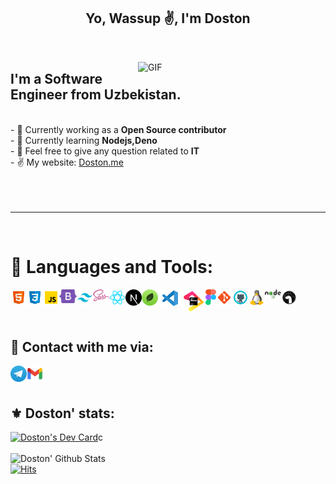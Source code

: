 <p>
  <h2 align="center">Yo, Wassup ✌️, I'm Doston </h2>
</p>
<br>
<p>
  <img src="https://media.giphy.com/media/qgQUggAC3Pfv687qPC/giphy.gif" width="300" align="right" alt="GIF"/>
</p>

<h2> I'm a Software Engineer from Uzbekistan. </h2>
<br>
 - 🔭 Currently working as a <b> Open Source contributor </b><br>
    - 🌱 Currently learning <b> Nodejs,Deno </b><br>
    - 💬 Feel free to give any question related to <b>IT</b>  <br>
    - ✌ My website: <a href="https://dostonportfolio.vercel.app/">Doston.me</a>
    

<br>
<br>
<br>
<br>
<hr>
<br>

# 🔨 Languages and Tools:

<img align="left" alt="HTML" width="26px" src="./img/html.svg" />
<img align="left" alt="CSS" width="26px" src="./img/css.svg" />
<img align="left" alt="JavaScript" width="26px" src="./img/javascript.svg" />
<img align="left" alt="Bootstrap" width="28px" src="./img/bootstrap.svg" />
<img align="left" alt="TailwindCSS" width="26px" src="./img/tailwind.png" />
<img align="left" alt="Sass" width="26px" src="./img/sass.svg" />
<img align="left" alt="ReactJS" width="26px" src="./img/react.svg" />
<img align="left" alt="ReactJS" width="26px" src="./img/nextjs.png" />
<img align="left" alt="MongoDB" width="26px" src="./img/mongodb1.png" />
<img align="left" alt="Visual Studio Code" width="38px" src="./img/visual-studio-code.png" />
<img align="left" alt="JetBrains" width="38px" src="./img/jb_beam.png" />
<img align="left" alt="Figma" width="17px" src="./img/figma_vector.png" />
<img align="left" alt="Git" width="26px" src="./img/git.svg" />
<img align="left" alt="GitHub" width="26px" src="./img/github.svg" />
<img align="left" alt="Linux" width="26px" src="./img/linux.png" />
<img align="left" alt="Nodejs" width="26px" src="./img/nodejs-new-pantone-black.svg" />
<img align="left" alt="Deno" width="26px" src="./img/deno.png" />
<br />
<br />
<div>
  
<br/> 

## 💬 Contact with me via:

<!-- [<img align="left" alt="Linkedin" width="26px" src="./img/LinkedIn_icon_circle.svg.png" />](https://www.linkedin.com/in/) -->
[<img align="left" alt="Telegram" width="26px" src="./img/Telegram.png" />](https://t.me/Software_engeneer)
[<img align="left" alt="Gmail" width="26px" src="./img/g_mail.png" />](mailto:wizardboydostonjon@gmail.com)<br><br>

## ⚜ Doston' stats:
  <a href="https://app.daily.dev/Dostonlv"><img src="https://api.daily.dev/devcards/44c30c824f1142188bf536c1828ee607.png?r=4ns" width="400" alt="Doston's Dev Card"/></a>c <br> <br>
![Doston' Github Stats](https://github-readme-stats.vercel.app/api?username=dostonlv&]&theme=dark&show_icons=true)<br>
[![Hits](https://hits.sh/github.com/Dostonlv.svg?color=26a9aa&labelColor=378b8b&logo=tsnode)](https://hits.sh/github.com/Dostonlv/)
